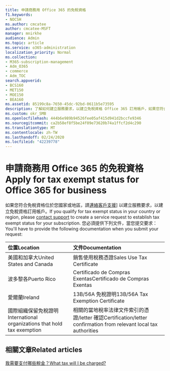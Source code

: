 ```yaml
---
title: 申請商務用 Office 365 的免稅資格
f1.keywords:
- NOCSH
ms.author: cmcatee
author: cmcatee-MSFT
manager: mnirkhe
audience: Admin
ms.topic: article
ms.service: o365-administration
localization_priority: Normal
ms.collection:
- M365-subscription-management
- Adm_O365
- commerce
- Adm_TOC
search.appverid:
- BCS160
- MET150
- MOE150
- BEA160
ms.assetid: 85199c8a-7650-45dc-92bd-0611b5e73595
description: 了解如何建立服務要求，以建立免稅資格 Office 365 訂用帳戶，如果您符合的免稅位於您國家或地區。
ms.custom: okr_SMB
ms.openlocfilehash: 444b6e989b94526fee05af415d941d2bccfe9346
ms.sourcegitcommit: ca2b58ef8f5be24f09e73620b74a1ffcf2d4c290
ms.translationtype: MT
ms.contentlocale: zh-TW
ms.lasthandoff: 02/24/2020
ms.locfileid: "42239778"
---
```

# <a name="apply-for-tax-exempt-status-for-office-365-for-business"></a><span data-ttu-id="57cd9-103">申請商務用 Office 365 的免稅資格</span><span class="sxs-lookup"><span data-stu-id="57cd9-103">Apply for tax exempt status for Office 365 for business</span></span>

<span data-ttu-id="57cd9-104">如果您符合免稅資格位於您國家或地區，請[連絡客戶支援](../../admin/contact-support-for-business-products.md)] 以建立服務要求，以建立免稅資格訂用帳戶。</span><span class="sxs-lookup"><span data-stu-id="57cd9-104">If you qualify for tax exempt status in your country or region, please [contact support](../../admin/contact-support-for-business-products.md) to create a service request to establish tax exempt status for your subscription.</span></span> <span data-ttu-id="57cd9-105">您必須提供下列文件，當您提交要求：</span><span class="sxs-lookup"><span data-stu-id="57cd9-105">You'll have to provide the following documentation when you submit your request:</span></span> 
  
|<span data-ttu-id="57cd9-106">**位置**</span><span class="sxs-lookup"><span data-stu-id="57cd9-106">**Location**</span></span>|<span data-ttu-id="57cd9-107">**文件**</span><span class="sxs-lookup"><span data-stu-id="57cd9-107">**Documentation**</span></span>|
|:-----|:-----|
|<span data-ttu-id="57cd9-108">美國和加拿大</span><span class="sxs-lookup"><span data-stu-id="57cd9-108">United States and Canada</span></span>  <br/> |<span data-ttu-id="57cd9-109">銷售使用稅務憑證</span><span class="sxs-lookup"><span data-stu-id="57cd9-109">Sales Use Tax Certificate</span></span>  <br/> |
|<span data-ttu-id="57cd9-110">波多黎各</span><span class="sxs-lookup"><span data-stu-id="57cd9-110">Puerto Rico</span></span>  <br/> |<span data-ttu-id="57cd9-111">Certificado de Compras Exentas</span><span class="sxs-lookup"><span data-stu-id="57cd9-111">Certificado de Compras Exentas</span></span>  <br/> |
|<span data-ttu-id="57cd9-112">愛爾蘭</span><span class="sxs-lookup"><span data-stu-id="57cd9-112">Ireland</span></span>  <br/> |<span data-ttu-id="57cd9-113">13B/56A 免稅證明</span><span class="sxs-lookup"><span data-stu-id="57cd9-113">13B/56A Tax Exemption Certificate</span></span>  <br/> |
|<span data-ttu-id="57cd9-114">國際組織保留免稅證明</span><span class="sxs-lookup"><span data-stu-id="57cd9-114">International organizations that hold tax exemption</span></span>  <br/> |<span data-ttu-id="57cd9-115">相關的當地稅率法律文件索引的憑證/letter 確認</span><span class="sxs-lookup"><span data-stu-id="57cd9-115">Certification/letter confirmation from relevant local tax authorities</span></span>  <br/> |
   
## <a name="related-articles"></a><span data-ttu-id="57cd9-116">相關文章</span><span class="sxs-lookup"><span data-stu-id="57cd9-116">Related articles</span></span>

[<span data-ttu-id="57cd9-117">我需要支付哪些稅金？</span><span class="sxs-lookup"><span data-stu-id="57cd9-117">What tax will I be charged?</span></span>](what-tax-will-i-be-charged.md)